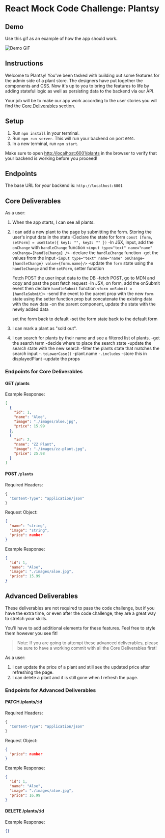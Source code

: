 # React Mock Code Challenge: Plantsy

## Demo

Use this gif as an example of how the app should work.

![Demo GIF](https://curriculum-content.s3.amazonaws.com/phase-2/react-hooks-mock-code-challenge-plantshop/plantsy_demo.gif)

## Instructions

Welcome to Plantsy! You've been tasked with building out some features for the
admin side of a plant store. The designers have put together the components and
CSS. Now it's up to you to bring the features to life by adding stateful logic
as well as persisting data to the backend via our API.

Your job will be to make our app work according to the user stories you will
find the [Core Deliverables](#Core-Deliverables) section.

## Setup

1. Run `npm install` in your terminal.
2. Run `npm run server`. This will run your backend on port `6001`.
3. In a new terminal, run `npm start`.

Make sure to open [http://localhost:6001/plants](http://localhost:6001/plants)
in the browser to verify that your backend is working before you proceed!

## Endpoints

The base URL for your backend is: `http://localhost:6001`

## Core Deliverables

As a user:

1. When the app starts, I can see all plants.
2. I can add a new plant to the page by submitting the form.
    Storing the user's input data in the state
    -Declare the state for form `const [form, setForm] = useState({ key1: "", key2: "" })`
    -In JSX, input, add the `onChange` with `handleChange` function `<input type="text" name="name" onChange={handleChange} />`
    -declare the `handleChange` function 
    -get the values from the input `<input type="text" name="name" onChange={handleChange} value={form.name}/>`
    -update the `form` state using the `handleChange` and the `setForm`, setter function

    Fetch POST the user input data to the DB
    -fetch POST, go to MDN and copy and past the post fetch request
    -In JSX, on form, add the onSubmit event then declare `handleSubmit` function `<form onSubmit = {handleSubmit}>`
    -send the event to the parent prop with the new `form` state using the setter function prop but concatenate the existing data with the new data
    -on the parent component, update the state with the newly added data

    set the form back to default
    -set the form state back to the default form
    
3. I can mark a plant as "sold out".
4. I can search for plants by their name and see a filtered list of plants.
    -get the search term
    -decide where to place the search state
    -update the search state with the new search
    -filter the plants state that matches the search input
    -`.toLowerCase()`
    -plant.name
    -`.includes`
    -store this in displayedPlant
    -update the props 

### Endpoints for Core Deliverables

#### GET /plants

Example Response:

```json
[
  {
    "id": 1,
    "name": "Aloe",
    "image": "./images/aloe.jpg",
    "price": 15.99
  },
  {
    "id": 2,
    "name": "ZZ Plant",
    "image": "./images/zz-plant.jpg",
    "price": 25.98
  }
]
```

#### POST `/plants`

Required Headers:

```js
{
  "Content-Type": "application/json"
}
```

Request Object:

```json
{
  "name": "string",
  "image": "string",
  "price": number
}
```

Example Response:

```json
{
  "id": 1,
  "name": "Aloe",
  "image": "./images/aloe.jpg",
  "price": 15.99
}
```

## Advanced Deliverables

These deliverables are not required to pass the code challenge, but if you have
the extra time, or even after the code challenge, they are a great way to
stretch your skills.

You'll have to add additional elements for these features. Feel free to style
them however you see fit!

> Note: If you are going to attempt these advanced deliverables, please be sure
> to have a working commit with all the Core Deliverables first!

As a user:

1. I can update the price of a plant and still see the updated price after
   refreshing the page.
2. I can delete a plant and it is still gone when I refresh the page.

### Endpoints for Advanced Deliverables

#### PATCH /plants/:id

Required Headers:

```js
{
  "Content-Type": "application/json"
}
```

Request Object:

```json
{
  "price": number
}
```

Example Response:

```json
{
  "id": 1,
  "name": "Aloe",
  "image": "./images/aloe.jpg",
  "price": 16.99
}
```

#### DELETE /plants/:id

Example Response:

```json
{}
```
